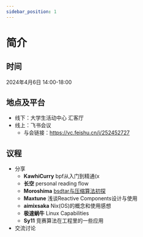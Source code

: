 ```yaml
---
sidebar_position: 1
---
```


# 简介

## 时间

2024年4月6日 14:00-18:00

## 地点及平台

- 线下：大学生活动中心 汇客厅
- 线上：飞书会议
  - 与会链接：https://vc.feishu.cn/j/252452727

## 议程

- 分享
  - **KawhiCurry** bpf从入门到精通(x
  - **长空** personal reading flow
  - **Moroshima** [bsdtar与压缩算法初探](./preliminary-study-on-bsd-tar-and-data-compression-methods)
  - **Maxtune** 浅谈Reactive Components设计与使用
  - **aimixsaka** Nix(OS)的概念和使用感想
  - **极速蜗牛** Linux Capabilities
  - **Sy11** 竞赛算法在工程里的一些应用
- 交流讨论